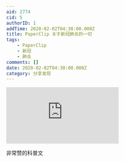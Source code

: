 ```yaml
---
aid: 2774
cid: 5
authorID: 1
addTime: 2020-02-02T04:30:00.000Z
title: PaperClip 关于新冠肺炎的一切
tags:
    - PaperClip
    - 新冠
    - 肺炎
comments: []
date: 2020-02-02T04:30:00.000Z
category: 分享发现
---
```


<div class="videowrapper"><iframe src="https://www.youtube.com/embed/0ySYM4kRJVY" frameborder="0" allow="accelerometer; autoplay; encrypted-media; gyroscope; picture-in-picture" allowfullscreen=""></iframe></div>

非常赞的科普文

